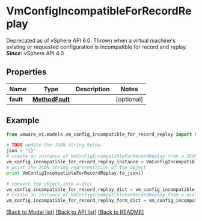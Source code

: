# VmConfigIncompatibleForRecordReplay

Deprecated as of vSphere API 6.0.  Thrown when a virtual machine's existing or requested configuration is incompatible for record and replay.  ***Since:*** vSphere API 4.0 

## Properties
Name | Type | Description | Notes
------------ | ------------- | ------------- | -------------
**fault** | [**MethodFault**](MethodFault.md) |  | [optional] 

## Example

```python
from vmware_vi.models.vm_config_incompatible_for_record_replay import VmConfigIncompatibleForRecordReplay

# TODO update the JSON string below
json = "{}"
# create an instance of VmConfigIncompatibleForRecordReplay from a JSON string
vm_config_incompatible_for_record_replay_instance = VmConfigIncompatibleForRecordReplay.from_json(json)
# print the JSON string representation of the object
print VmConfigIncompatibleForRecordReplay.to_json()

# convert the object into a dict
vm_config_incompatible_for_record_replay_dict = vm_config_incompatible_for_record_replay_instance.to_dict()
# create an instance of VmConfigIncompatibleForRecordReplay from a dict
vm_config_incompatible_for_record_replay_form_dict = vm_config_incompatible_for_record_replay.from_dict(vm_config_incompatible_for_record_replay_dict)
```
[[Back to Model list]](../README.md#documentation-for-models) [[Back to API list]](../README.md#documentation-for-api-endpoints) [[Back to README]](../README.md)


